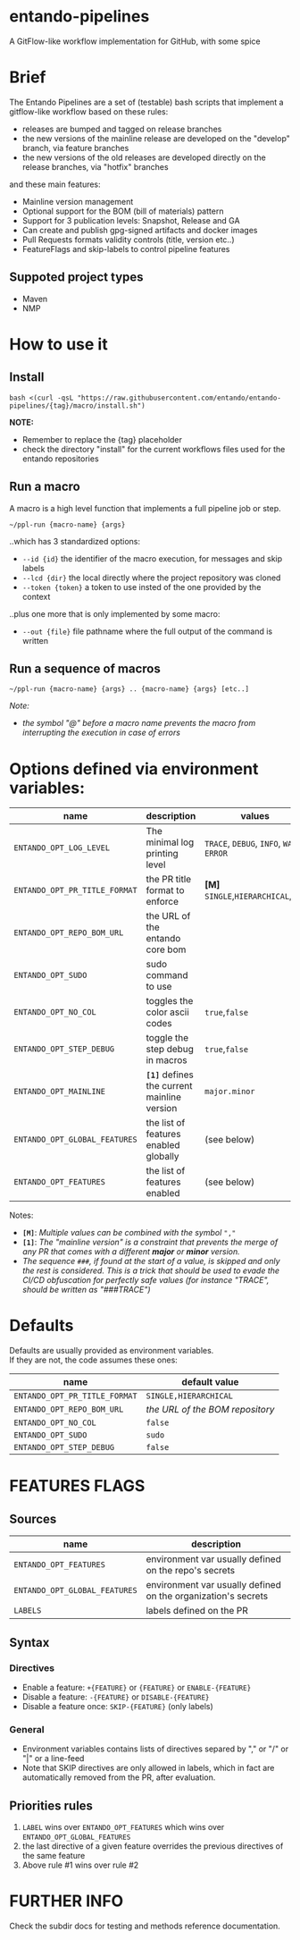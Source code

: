 # entando-pipelines

A GitFlow-like workflow implementation for GitHub, with some spice

# Brief

The Entando Pipelines are a set of (testable) bash scripts that implement a gitflow-like workflow based on these rules:

 - releases are bumped and tagged on release branches
 - the new versions of the mainline release are developed on the "develop" branch, via feature branches
 - the new versions of the old releases are developed directly on the release branches, via "hotfix" branches
 
and these main features:

 - Mainline version management
 - Optional support for the BOM (bill of materials) pattern
 - Support for 3 publication levels: Snapshot, Release and GA
 - Can create and publish gpg-signed artifacts and docker images
 - Pull Requests formats validity controls (title, version etc..)
 - FeatureFlags and skip-labels to control pipeline features

## Suppoted project types

 - Maven
 - NMP

 
# How to use it

## Install

```
bash <(curl -qsL "https://raw.githubusercontent.com/entando/entando-pipelines/{tag}/macro/install.sh")
```
**NOTE:** 

- Remember to replace the {tag} placeholder
- check the directory "install" for the current workflows files used for the entando repositories


## Run a macro

A macro is a high level function that implements a full pipeline job or step.

```
~/ppl-run {macro-name} {args}
```

..which has 3 standardized options:

 - `--id {id}` the identifier of the macro execution, for messages and skip labels
 - `--lcd {dir}` the local directly where the project repository was cloned
 - `--token {token}` a token to use insted of the one provided by the context

..plus one more that is only implemented by some macro:
 
 - `--out {file}` file pathname where the full output of the command is written
 
## Run a sequence of macros

```
~/ppl-run {macro-name} {args} .. {macro-name} {args} [etc..]
```

_Note:_

- _the symbol "@" before a macro name prevents the macro from interrupting the execution in case of errors_

# Options defined via environment variables:

| name | description | values |
| - | - | - |
| `ENTANDO_OPT_LOG_LEVEL`  | The minimal log printing level | `TRACE`, `DEBUG`, `INFO`, `WARN`, `ERROR` |
| `ENTANDO_OPT_PR_TITLE_FORMAT` | the PR title format to enforce | **[M]** `SINGLE`,`HIERARCHICAL`,`ANY` |
| `ENTANDO_OPT_REPO_BOM_URL`  | the URL of the entando core bom | |
| `ENTANDO_OPT_SUDO` | sudo command to use | |
| `ENTANDO_OPT_NO_COL` | toggles the color ascii codes | `true`,`false` |
| `ENTANDO_OPT_STEP_DEBUG` | toggle the step debug in macros | `true`,`false` |
| `ENTANDO_OPT_MAINLINE` | **`[1]`** defines the current mainline version | `major.minor` |
| `ENTANDO_OPT_GLOBAL_FEATURES` | the list of features enabled globally | (see below) |
| `ENTANDO_OPT_FEATURES` | the list of features enabled | (see below) |

Notes:

 - **`[M]`**: _Multiple values can be combined with the symbol_ `","`
 - **`[1]`**: _The "mainline version" is a constraint that prevents the merge of any PR that comes with a different **major** or **minor** version._
 - _The sequence `###`, if found at the start of a value, is skipped and only the rest is considered. This is a trick that should be used to evade the CI/CD obfuscation for perfectly safe values (for instance "TRACE", should be written as "###TRACE")_

# Defaults

Defaults are usually provided as environment variables.  
If they are not, the code assumes these ones:  

| name | default value |
| - | - |
| `ENTANDO_OPT_PR_TITLE_FORMAT` | `SINGLE,HIERARCHICAL` |
| `ENTANDO_OPT_REPO_BOM_URL`  | _the URL of the BOM repository_ |
| `ENTANDO_OPT_NO_COL` | `false` |
| `ENTANDO_OPT_SUDO` | `sudo` |
| `ENTANDO_OPT_STEP_DEBUG` | `false` |

# FEATURES FLAGS

## Sources

| name | description |
| - | - |
| `ENTANDO_OPT_FEATURES`        | environment var usually defined on the repo's secrets |
| `ENTANDO_OPT_GLOBAL_FEATURES` | environment var usually defined on the organization's secrets |
| `LABELS`                      | labels defined on the PR |

## Syntax

### Directives

 - Enable a feature: `+{FEATURE}` or `{FEATURE}` or `ENABLE-{FEATURE}`
 - Disable a feature: `-{FEATURE}` or `DISABLE-{FEATURE}`
 - Disable a feature once: `SKIP-{FEATURE}` (only labels)
 
### General

 - Environment variables contains lists of directives separed by "," or "/" or "|" or a line-feed 
 - Note that SKIP directives are only allowed in labels, which in fact are automatically removed from the PR, after evaluation.

## Priorities rules

 1. `LABEL` wins over `ENTANDO_OPT_FEATURES` which wins over `ENTANDO_OPT_GLOBAL_FEATURES`
 2. the last directive of a given feature overrides the previous directives of the same feature
 3. Above rule #1 wins over rule #2

# FURTHER INFO

Check the subdir docs for testing and methods reference documentation.
